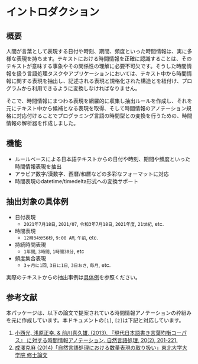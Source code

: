 # イントロダクション
## 概要
人間が言葉として表現する日付や時刻、期間、頻度といった時間情報は、実に多様な表現を持ちます。テキストにおける時間情報を正確に認識することは、そのテキストが意味する事象やその関係性の理解に必要不可欠です。そうした時間情報を扱う言語処理タスクやアプリケーションにおいては、テキスト中から時間情報に関する表現を抽出し、記述される表現と規格化された構造とを紐付け、プログラムから利用できるように変換しなければなりません。

そこで、時間情報にまつわる表現を網羅的に収集し抽出ルールを作成し、それを元にテキスト中から候補となる表現を取得、そして時間情報のアノテーション規格に対応付けることでプログラミング言語の時間型との変換を行うための、時間情報の解析器を作成しました。

## 機能

- ルールベースによる日本語テキストからの日付や時刻、期間や頻度といった時間情報表現を抽出
- アラビア数字/漢数字、西暦/和暦などの多彩なフォーマットに対応
- 時間表現のdatetime/timedelta形式への変換サポート

## 抽出対象の具体例

- 日付表現
    - `2021年7月18日`, `2021/07`, `令和3年7月18日`, `2021年度`, `21世紀`, etc.
- 時間表現
    - `12時34分56秒`, `9:00 AM`, `午前`, etc.
- 持続時間表現
    - `1年間`, `3時間`, `1時間30分`, etc
- 頻度集合表現
    - `3ヶ月に1回`, `3日に1日`, `3日おき`, `毎月`, etc.

実際のテキストからの抽出事例は[具体例](examples.md)を参照ください。

## 参考文献
本パッケージは、以下の論文で提案されている時間情報アノテーションの枠組みを元に作成しています。本ドキュメントの`[1]`, `[2]`は下記と対応しています。

1.  [小西光, 浅原正幸, & 前川喜久雄. (2013). 『現代日本語書き言葉均衡コーパス』 に対する時間情報アノテーション. 自然言語処理, 20(2), 201-221.](https://www.jstage.jst.go.jp/article/jnlp/20/2/20_201/_article/-char/ja/)
2.   [成澤克麻 (2014)「自然言語処理における数量表現の取り扱い」東北大学大学院 修士論文](http://www.cl.ecei.tohoku.ac.jp/publications/2015/mthesis2013_narisawa_submitted.pdf)
